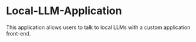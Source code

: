 # Local-LLM-Application
This application allows users to talk to local LLMs with a custom application front-end.
